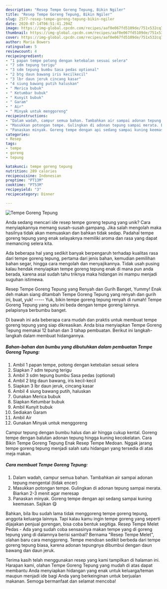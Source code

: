```yaml
---
description: "Resep Tempe Goreng Tepung, Bikin Ngiler"
title: "Resep Tempe Goreng Tepung, Bikin Ngiler"
slug: 2577-resep-tempe-goreng-tepung-bikin-ngiler
date: 2020-07-14T06:51:41.294Z
image: https://img-global.cpcdn.com/recipes/aaf0e067fd5109de/751x532cq70/tempe-goreng-tepung-foto-resep-utama.jpg
thumbnail: https://img-global.cpcdn.com/recipes/aaf0e067fd5109de/751x532cq70/tempe-goreng-tepung-foto-resep-utama.jpg
cover: https://img-global.cpcdn.com/recipes/aaf0e067fd5109de/751x532cq70/tempe-goreng-tepung-foto-resep-utama.jpg
author: Maria Bowers
ratingvalue: 5
reviewcount: 4
recipeingredient:
- "1 papan tempe potong dengan ketebalan sesuai selera"
- "7 sdm tepung terigu"
- "3 sdm tepung bumbu Sasa pedas optional"
- "2 btg daun bawang iris kecilkecil"
- "3 lbr daun jeruk cincang kasar"
- "4 siung bawang putih haluskan"
- " Merica bubuk"
- " Ketumbar bubuk"
- " Kunyit bubuk"
- " Garam"
- " Air"
- " Minyak untuk menggoreng"
recipeinstructions:
- "Dalam wadah, campur semua bahan. Tambahkan air sampai adonan tepung mengental (tidak encer)"
- "Masukkan potongan tempe. Gulingkan di adonan tepung sampai merata. Biarkan 2-3 menit agar meresap"
- "Panaskan minyak. Goreng tempe dengan api sedang sampai kuning keemasan. Sajikan 😋"
categories:
- Resep
tags:
- tempe
- goreng
- tepung

katakunci: tempe goreng tepung 
nutrition: 289 calories
recipecuisine: Indonesian
preptime: "PT13M"
cooktime: "PT53M"
recipeyield: "3"
recipecategory: Dinner

---
```



![Tempe Goreng Tepung](https://img-global.cpcdn.com/recipes/aaf0e067fd5109de/751x532cq70/tempe-goreng-tepung-foto-resep-utama.jpg)

Anda sedang mencari ide resep tempe goreng tepung yang unik? Cara menyiapkannya memang susah-susah gampang. Jika salah mengolah maka hasilnya tidak akan memuaskan dan bahkan tidak sedap. Padahal tempe goreng tepung yang enak selayaknya memiliki aroma dan rasa yang dapat memancing selera kita.

Ada beberapa hal yang sedikit banyak berpengaruh terhadap kualitas rasa dari tempe goreng tepung, pertama dari jenis bahan, kemudian pemilihan bahan segar, hingga cara mengolah dan menyajikannya. Tidak usah pusing kalau hendak menyiapkan tempe goreng tepung enak di mana pun anda berada, karena asal sudah tahu triknya maka hidangan ini mampu menjadi suguhan istimewa.

Resep Tempe Goreng Tepung yang Renyah dan Gurih Banget, Yummy! Enak deh makan siang ditambah Tempe Goreng Tepung yang renyah dan gurih ini, buat, yuk! ----- Yuk, bikin tempe goreng tepung renyah di rumah! Tempe Goreng Tepung yang satu ini beda dengan tempe goreng lainnya. pelapisnya berbumbu banget.


Di bawah ini ada beberapa cara mudah dan praktis untuk membuat tempe goreng tepung yang siap dikreasikan. Anda bisa menyiapkan Tempe Goreng Tepung memakai 12 bahan dan 3 tahap pembuatan. Berikut ini langkah-langkah dalam membuat hidangannya.

<!--inarticleads1-->

##### Bahan-bahan dan bumbu yang dibutuhkan dalam pembuatan Tempe Goreng Tepung:

1. Ambil 1 papan tempe, potong dengan ketebalan sesuai selera
1. Siapkan 7 sdm tepung terigu
1. Ambil 3 sdm tepung bumbu Sasa pedas (optional)
1. Ambil 2 btg daun bawang, iris kecil-kecil
1. Siapkan 3 lbr daun jeruk, cincang kasar
1. Ambil 4 siung bawang putih, haluskan
1. Gunakan  Merica bubuk
1. Siapkan  Ketumbar bubuk
1. Ambil  Kunyit bubuk
1. Sediakan  Garam
1. Ambil  Air
1. Gunakan  Minyak untuk menggoreng


Campur tepung dengan bumbu halus dan air hingga cukup kental. Goreng tempe dengan balutan adonan tepung hingga kuning kecokelatan. Cara Bikin Tempe Goreng Tepung Enak Resep Tempe Medoan. Nggak jarang tempe goreng tepung menjadi salah satu hidangan yang tersedia di atas meja makan. 

<!--inarticleads2-->

##### Cara membuat Tempe Goreng Tepung:

1. Dalam wadah, campur semua bahan. Tambahkan air sampai adonan tepung mengental (tidak encer)
1. Masukkan potongan tempe. Gulingkan di adonan tepung sampai merata. Biarkan 2-3 menit agar meresap
1. Panaskan minyak. Goreng tempe dengan api sedang sampai kuning keemasan. Sajikan 😋


Bahkan, bila Ibu sudah lama tidak menggoreng tempe goreng tepung, anggota keluarga lainnya. Tapi kalau kamu ingin tempe goreng yang seperti dijajakan penjual gorengan, bisa coba bentuk segitiga. Resep Tempe Melet Pedas - Ada yang sudah coba sensasinya makan tempe yang di goreng tepung yang di dalamnya berisi sambal? Bernama &#34;Resep Tempe Melet&#34;, olahan baru cara menggoreng. Tempe mendoan sedikit berbeda dari tempe goreng tepung biasa, karena adonan tepungnya dibumbui dengan daun bawang dan daun jeruk. 

Terima kasih telah menggunakan resep yang kami tampilkan di halaman ini. Harapan kami, olahan Tempe Goreng Tepung yang mudah di atas dapat membantu Anda menyiapkan hidangan yang enak untuk keluarga/teman maupun menjadi ide bagi Anda yang berkeinginan untuk berjualan makanan. Semoga bermanfaat dan selamat mencoba!
